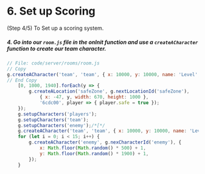 # 6. Set up Scoring
 (Step 4/5) To Set up a scoring system.

##### 4. Go into our `room.js` file in the onInit function and use a `createACharacter` _function_ to create our team character.

```javascript
// File: code/server/rooms/room.js
// Copy
g.createACharacter('team', 'team', { x: 10000, y: 10000, name: 'Level', score: 1 });
// End Copy
    [0, 1000, 1940].forEach(y => {
        g.createALocation('safeZone', g.nextLocationId('safeZone'),
            { x: -47, y, width: 670, height: 1000 },
            '6cdc00', player => { player.safe = true });
    });
    g.setupCharacters('players');
    g.setupCharacters('team');
    g.setupCharacters('enemy');/*[*/
    g.createACharacter('team', 'team', { x: 10000, y: 10000, name: 'Level', score: 1 });/*]*/
    for (let i = 0; i < 15; i++) {
        g.createACharacter('enemy', g.nexCharacterId('enemy'), {
            x: Math.floor(Math.random() * 500) + 1,
            y: Math.floor(Math.random() * 1900) + 1,
        });
    }
```
